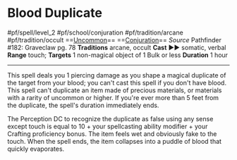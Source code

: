 # Blood Duplicate
#pf/spell/level_2 #pf/school/conjuration #pf/tradition/arcane #pf/tradition/occult
==[Uncommon](../../../Traits/Uncommon.md)== ==[Conjuration](../../../Traits/Conjuration.md)==
*Source* Pathfinder #182: Graveclaw pg. 78
**Traditions** arcane, occult
**Cast** ►► somatic, verbal
**Range** touch; **Targets** 1 non-magical object of 1 Bulk or less
**Duration** 1 hour

---
This spell deals you 1 piercing damage as you shape a magical duplicate of the target from your blood; you can't cast this spell if you don't have blood. This spell can't duplicate an item made of precious materials, or materials with a rarity of uncommon or higher. If you're ever more than 5 feet from the duplicate, the spell's duration immediately ends. 

The Perception DC to recognize the duplicate as false using any sense except touch is equal to 10 + your spellcasting ability modifier + your Crafting proficiency bonus. The item feels wet and obviously fake to the touch. When the spell ends, the item collapses into a puddle of blood that quickly evaporates.